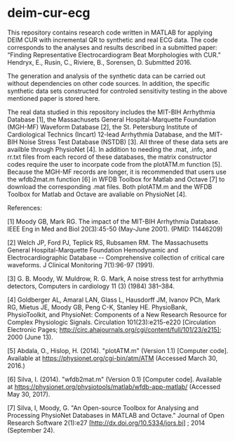 # deim-cur-ecg
This repository contains research code written in MATLAB for applying DEIM CUR with incremental QR to synthetic and real ECG data.
The code corresponds to the analyses and results described in a submitted paper:
“Finding Representative Electrocardiogram Beat Morphologies with CUR.” Hendryx, E., Rusin, C., Riviere, B., Sorensen, D. 
Submitted 2016.

The generation and analysis of the synthetic data can be carried out without dependencies on other code sources. In addition, the specific synthetic data sets constructed for controled sensitivity testing in the above mentioned paper is stored here. 

The real data studied in this repository includes the MIT-BIH Arrhythmia Database [1], the Massachusets General Hospital-Marquette Foundation (MGH-MF) Waveform Database [2], the St. Petersburg Institute of Cardiological Technics (Incart) 12-lead Arrhythmia Database, and the MIT-BIH Noise Stress Test Database (NSTDB) [3]. All three of these data sets are availble through PhysioNet [4]. In addition to needing the .mat, .info, and rr.txt files from each record of these databases, the matrix constructor codes require the user to incorpate code from the plotATM.m function [5]. Because the MGH-MF records are longer, it is recommended that users use the wfdb2mat.m function [6] in WFDB Toolbox for Matlab and Octave [7] to download the corresponding .mat files. Both plotATM.m and the WFDB Toolbox for Matlab and Octave are avaliable on PhysioNet [4].

References:

[1] Moody GB, Mark RG. The impact of the MIT-BIH Arrhythmia Database. IEEE Eng in Med and Biol 20(3):45-50 (May-June 2001). (PMID: 11446209)

[2] Welch JP, Ford PJ, Teplick RS, Rubsamen RM. The Massachusetts General Hospital-Marquette Foundation Hemodynamic and Electrocardiographic Database -- Comprehensive collection of critical care waveforms. J Clinical Monitoring 7(1):96-97 (1991).

[3] G. B. Moody, W. Muldrow, R. G. Mark, A noise stress test for arrhythmia detectors, Computers in cardiology 11 (3) (1984) 381–384.

[4] Goldberger AL, Amaral LAN, Glass L, Hausdorff JM, Ivanov PCh, Mark RG, Mietus JE, Moody GB, Peng C-K, Stanley HE. PhysioBank, PhysioToolkit, and PhysioNet: Components of a New Research Resource for Complex Physiologic Signals. Circulation 101(23):e215-e220 [Circulation Electronic Pages; http://circ.ahajournals.org/cgi/content/full/101/23/e215]; 2000 (June 13).

[5] Abdala, O., Hislop, H. (2014). "plotATM.m" (Version 1.1) [Computer code].	Available at https://physionet.org/cgi-bin/atm/ATM (Accessed March 30, 2016.)

[6] Silva, I. (2014). "wfdb2mat.m" (Version 0.1) [Computer code]. Available at https://physionet.org/physiotools/matlab/wfdb-app-matlab/ (Accessed May 30, 2017).

[7] Silva, I, Moody, G. "An Open-source Toolbox for Analysing and Processing PhysioNet Databases in MATLAB and Octave." Journal of Open Research Software 2(1):e27 [http://dx.doi.org/10.5334/jors.bi] ; 2014 (September 24).

